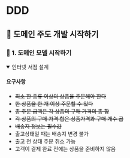 # DDD

## 📖 **도메인 주도 개발 시작하기**

### 🔧 1. 도메인 모델 시작하기
<details open>
<summary> 인터넷 서점 설계 </summary>

#### 요구사항
  - ~~최소 한 종류 이상의 상품을 주문해야 한다~~
  - ~~한 상품을 한 개 이상 주문할 수 있다~~
  - ~~총 주문 금액은 각 상품의 구매 가격의 총 합~~
  - ~~각 상품의 구매 가격 합은 상품가격과 구매 개수 곱~~
  - ~~배송지 정보는 필수값~~
  - 출고상태일 때는 배송지 변경 불가
  - 출고 전 상태 주문 취소 가능
  - 고객이 결제 완료 전에는 상품을 준비하지 않음


</details>


